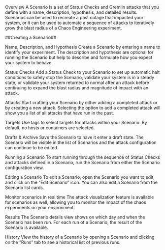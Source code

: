 Overview
A Scenario is a set of Status Checks and Gremlin attacks that you define with a name, description, hypothesis, and detailed results.  
Scenarios can be used to recreate a past outage that impacted your system, or it can be used to automate a sequence of attacks to iteratively 
grow the blast radius of a Chaos Engineering experiment.

##Creating a Scenario##

Name, Description, and Hypothesis
Create a Scenario by entering a name to identify your experiment. 
The description and hypothesis are optional for running the Scenario but help to describe and formulate how you expect your system to behave.

Status Checks
Add a Status Check to your Scenario to set up automatic halt conditions to safely stop the Scenario, validate your system is in a steady state, 
or validate your system returned to normal after an attack before continuing to expand the blast radius and magnitude of impact with an attack.

Attacks
Start crafting your Scenario by either adding a completed attack or by creating a new attack. 
Selecting the option to add a completed attack will show you a list of all attacks that have run in the past. 

Targets
Use tags to select targets for attacks within your Scenario. By default, no hosts or containers are selected.

Drafts & Archive
Save the Scenario to have it enter a draft state. The Scenario will be visible in the list of Scenarios and the attack configuration can continue to be edited.

Running a Scenario
To start running through the sequence of Status Checks and attacks defined in a Scenario, run the Scenario from either the Scenario configuration view.

Editing a Scenario
To edit a Scenario, open the Scenario you want to edit, and click on the “Edit Scenario” icon. You can also edit a Scenario from the Scenario list cards. 

Monitor scenarios in real time
The attack visualization feature is available for scenarios as well, allowing you to monitor the impact of the chaos experiments on your environment.

Results
The Scenario details view shows on which day and when the Scenario has been run. For each run of a Scenario, the result of the Scenario is available.

History
View the history of a Scenario by opening a Scenario and clicking on the “Runs” tab to see a historical list of previous runs.

